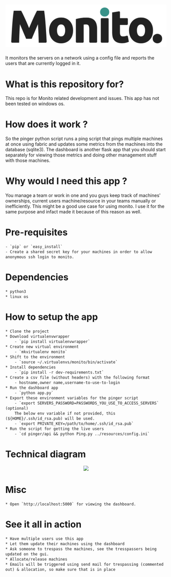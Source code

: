 # ![Monito](rest-api/static/images/Monito-1-dark.png) #

It monitors the servers on a network using a config file and reports the users that are currently logged in it.

# What is this repository for?

This repo is for Monito related development and issues. This app has not been tested on windows os.

# How does it work ?
So the pinger python script runs a ping script that pings multiple machines at once
using fabric and updates some metrics from the machines into the database (sqlite3).
The dashboard is another flask app that you should start separately for viewing those
metrics and doing other management stuff with those machines.

# Why would I need this app ?
You manage a team or work in one and you guys keep track of machines' ownerships, current users
machine/resource in your teams manually or inefficiently. This might be a good use case for using
monito.
I use it for the same purpose and infact made it because of this reason as well.

# Pre-requisites
    - `pip` or `easy_install`
    - Create a shared secret key for your machines in order to allow anonymous ssh login to monito.
# Dependencies
	* python3
	* linux os
# How to setup the app
	* Clone the project
	* Download virtualenvwrapper
	    - `pip install virtualenvwrapper`
	* Create new virtual environment
	    - `mkvirtualenv monito`
    * Shift to the environment
        - `source ~/.virtualenvs/monito/bin/activate`
	* Install dependencies
		- `pip install -r dev-requirements.txt`
	* Create a csv file (without headers) with the following format
        - hostname,owner name,username-to-use-to-login
    * Run the dashboard app
        - `python app.py`
    * Export these environment variables for the pinger script
        - `export SERVERS_PASSWORD=PASSWORDS_YOU_USE_TO_ACCESS_SERVERS` (optional)
        The below env variable if not provided, this (${HOME}/.ssh/id_rsa.pub) will be used.
        - `export PRIVATE_KEY=/path/to/home/.ssh/id_rsa.pub`
    * Run the script for getting the live users
        - `cd pinger/api && python Ping.py ../resources/config.ini`
# Technical diagram
<p align="center">
    <img src="monito-diagram.png"/>
</p>

# Misc
    * Open `http://localhost:5000` for viewing the dashboard.

# See it all in action
    * Have multiple users use this app
    * Let them update their machines using the dashboard
    * Ask someone to trespass the machines, see the tresspassers being updated on the gui.
    * Allocate/release machines
    * Emails will be triggered using send mail for trespassing (commented out) & allocation, so make sure that is in place
